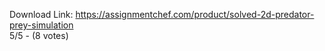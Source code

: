 Download Link: https://assignmentchef.com/product/solved-2d-predator-prey-simulation
<br>
5/5 - (8 votes)